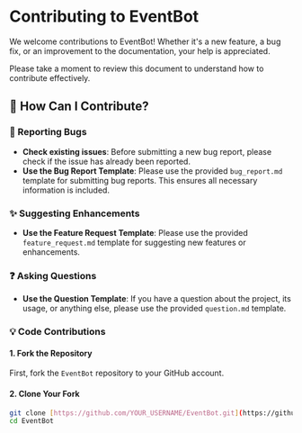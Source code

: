 # Contributing to EventBot

We welcome contributions to EventBot! Whether it's a new feature, a bug fix, or an improvement to the documentation, your help is appreciated.

Please take a moment to review this document to understand how to contribute effectively.

## 🌟 How Can I Contribute?

### 🐛 Reporting Bugs

* **Check existing issues**: Before submitting a new bug report, please check if the issue has already been reported.
* **Use the Bug Report Template**: Please use the provided `bug_report.md` template for submitting bug reports. This ensures all necessary information is included.

### ✨ Suggesting Enhancements

* **Use the Feature Request Template**: Please use the provided `feature_request.md` template for suggesting new features or enhancements.

### ❓ Asking Questions

* **Use the Question Template**: If you have a question about the project, its usage, or anything else, please use the provided `question.md` template.

### 💡 Code Contributions

#### 1. Fork the Repository

First, fork the `EventBot` repository to your GitHub account.

#### 2. Clone Your Fork

```bash
git clone [https://github.com/YOUR_USERNAME/EventBot.git](https://github.com/YOUR_USERNAME/EventBot.git)
cd EventBot